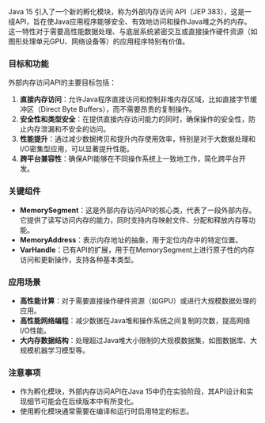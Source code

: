 Java 15 引入了一个新的孵化模块，称为外部内存访问 API（JEP 383），这是一组API，旨在使Java应用程序能够安全、有效地访问和操作Java堆之外的内存。这一特性对于需要高性能数据处理、与底层系统紧密交互或直接操作硬件资源（如图形处理单元GPU、网络设备等）的应用程序特别有价值。

### 目标和功能

外部内存访问API的主要目标包括：

1. **直接内存访问**：允许Java程序直接访问和控制非堆内存区域，比如直接字节缓冲区（Direct Byte Buffers），而不需要昂贵的复制操作。
2. **安全性和类型安全**：在提供直接内存访问能力的同时，确保操作的安全性，防止内存泄漏和不安全的访问。
3. **性能提升**：通过减少数据拷贝和提升内存使用效率，特别是对于大数据处理和I/O密集型应用，可以显著提升性能。
4. **跨平台兼容性**：确保API能够在不同操作系统上一致地工作，简化跨平台开发。

### 关键组件

- **MemorySegment**：这是外部内存访问API的核心类，代表了一段外部内存。它提供了读写访问内存的能力，同时支持内存映射文件、分配和释放内存等功能。
- **MemoryAddress**：表示内存地址的抽象，用于定位内存中的特定位置。
- **VarHandle**：已有API的扩展，用于在MemorySegment上进行原子性的内存访问和更新操作，支持各种基本类型。

### 应用场景

- **高性能计算**：对于需要直接操作硬件资源（如GPU）或进行大规模数据处理的应用。
- **高性能网络编程**：减少数据在Java堆和操作系统之间复制的次数，提高网络I/O性能。
- **大内存数据结构**：处理超过Java堆大小限制的大规模数据集，如图数据库、大规模机器学习模型等。

### 注意事项

- 作为孵化模块，外部内存访问API在Java 15中仍在实验阶段，其API设计和实现细节可能会在后续版本中有所变化。
- 使用孵化模块通常需要在编译和运行时启用特定的标志。